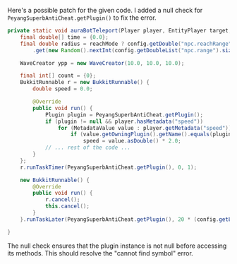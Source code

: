 Here's a possible patch for the given code. I added a null check for `PeyangSuperbAntiCheat.getPlugin()` to fix the error.

```java
private static void auraBotTeleport(Player player, EntityPlayer target, ItemStack[] arm, boolean reachMode) {
    final double[] time = {0.0};
    final double radius = reachMode ? config.getDouble("npc.reachRange"): config.getDoubleList("npc.range")
        .get(new Random().nextInt(config.getDoubleList("npc.range").size()));

    WaveCreator ypp = new WaveCreator(10.0, 10.0, 10.0);

    final int[] count = {0};
    BukkitRunnable r = new BukkitRunnable() {
        double speed = 0.0;

        @Override
        public void run() {
            Plugin plugin = PeyangSuperbAntiCheat.getPlugin();
            if (plugin != null && player.hasMetadata("speed"))
                for (MetadataValue value : player.getMetadata("speed"))
                    if (value.getOwningPlugin().getName().equals(plugin.getName()))
                        speed = value.asDouble() * 2.0;
            // ... rest of the code ...
        }
    };
    r.runTaskTimer(PeyangSuperbAntiCheat.getPlugin(), 0, 1);

    new BukkitRunnable() {
        @Override
        public void run() {
            r.cancel();
            this.cancel();
        }
    }.runTaskLater(PeyangSuperbAntiCheat.getPlugin(), 20 * (config.getLong("npc.seconds")));

}
```

The null check ensures that the plugin instance is not null before accessing its methods. This should resolve the "cannot find symbol" error.
